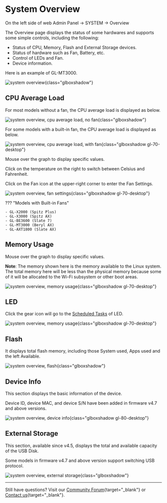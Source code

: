 # System Overview

On the left side of web Admin Panel -> SYSTEM -> Overview

The Overview page displays the status of some hardwares and supports some simple controls, including the following:

- Status of CPU, Memory, Flash and External Storage devices.
- Status of hardware such as Fan, Battery, etc.
- Control of LEDs and Fan.
- Device information.

Here is an example of GL-MT3000.

![system overview](https://static.gl-inet.com/docs/router/en/4/tutorials/system_overview/overview.png){class="glboxshadow"}

## CPU Average Load

For most models without a fan, the CPU average load is displayed as below.

![system overview, cpu average load, no fan](https://static.gl-inet.com/docs/router/en/4/tutorials/system_overview/cpu_average_load_no_fan.jpg){class="glboxshadow"}

For some models with a built-in fan, the CPU average load is displayed as below.

![system overview, cpu average load, with fan](https://static.gl-inet.com/docs/router/en/4/tutorials/system_overview/cpu_average_load.png){class="glboxshadow gl-70-desktop"}

Mouse over the graph to display specific values.

Click on the temperature on the right to switch between Celsius and Fahrenheit.

Click on the Fan icon at the upper-right corner to enter the Fan Settings.

![system overview, fan settings](https://static.gl-inet.com/docs/router/en/4/tutorials/system_overview/fan_settings.png){class="glboxshadow gl-70-desktop"}

??? "Models with Built-in Fans"

    - GL-X2000 (Spitz Plus)
    - GL-X3000 (Spitz AX)
    - GL-BE3600 (Slate 7)
    - GL-MT3000 (Beryl AX)
    - GL-AXT1800 (Slate AX)

## Memory Usage

Mouse over the graph to display specific values.

**Note**: The memory shown here is the memory available to the Linux system. The total memory here will be less than the physical memory because some of it will be allocated to the Wi-Fi subsystem or other boot areas.

![system overview, memory usage](https://static.gl-inet.com/docs/router/en/4/tutorials/system_overview/memory_usage.png){class="glboxshadow gl-70-desktop"}

## LED

Click the gear icon will go to the [Scheduled Tasks](scheduled_tasks.md) of LED.

![system overview, memory usage](https://static.gl-inet.com/docs/router/en/4/tutorials/system_overview/led.png){class="glboxshadow gl-70-desktop"}

## Flash

It displays total flash memory, including those System used, Apps used and the left Available.

![system overview, flash](https://static.gl-inet.com/docs/router/en/4/tutorials/system_overview/flash.png){class="glboxshadow"}

## Device Info

This section displays the basic information of the device. 

Device ID, device MAC, and device S/N have been added in firmware v4.7 and above versions.

![system overview, device info](https://static.gl-inet.com/docs/router/en/4/tutorials/system_overview/device_info.jpg){class="glboxshadow gl-80-desktop"}

## External Storage

This section, available since v4.5, displays the total and available capacity of the USB Disk.

Some models in firmware v4.7 and above version support switching USB protocol.

![system overview, external storage](https://static.gl-inet.com/docs/router/en/4/tutorials/system_overview/external_storage.jpg){class="glboxshadow"}

---

Still have questions? Visit our [Community Forum](https://forum.gl-inet.com){target="_blank"} or [Contact us](https://www.gl-inet.com/contacts/){target="_blank"}.